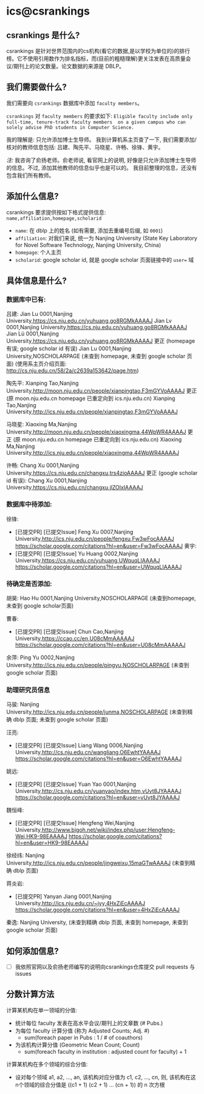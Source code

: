 # ics@csrankings 

## csrankings 是什么?
csrankings 是针对世界范围内的cs机构(看它的数据,是以学校为单位的)的排行榜。它不使用引用数作为排名指标，而(目前的粗糙理解)更关注发表在高质量会议/期刊上的论文数量。论文数据的来源是 DBLP。

## 我们需要做什么?
我们需要向 `csrankings` 数据库中添加 `faculty members`。

`csrankings` 对 `faculty members` 的要求如下:
`Eligible faculty include only full-time, tenure-track faculty members 
on a given campus who can solely advise PhD students in Computer Science.`

我的理解是: 只允许添加博士生导师。
我到计算机系主页查了一下, 我们需要添加/核对的教师信息包括:
吕建、陶先平、马晓星、许畅、徐锋、黄宇。

*注:* 我咨询了俞扬老师。俞老师说, 看官网上的说明, 好像是只允许添加博士生导师的信息。不过, 添加其他教师的信息似乎也是可以的。
我目前整理的信息，还没有包含我们所有教师。

## 添加什么信息?
csrankings 要求提供按如下格式提供信息:
`name,affiliation,homepage,scholarid`
- `name`: 在 dblp 上的姓名 (如有需要, 添加去重编号后缀, 如 `0001`)
- `affiliation`: 对我们来说, 统一为 Nanjing University
(State Key Laboratory for Novel Software Technology, Nanjing University, China)
- `homepage`: 个人主页
- `scholarid`: google scholar id, 就是 google scholar 页面链接中的 `user=` 域

## 具体信息是什么?
### 数据库中已有:

吕建:
Jian Lu 0001,Nanjing University,https://cs.nju.edu.cn/yuhuang,go8RGMkAAAAJ
Jian Lv 0001,Nanjing University,https://cs.nju.edu.cn/yuhuang,go8RGMkAAAAJ
Jian Lü 0001,Nanjing University,https://cs.nju.edu.cn/yuhuang,go8RGMkAAAAJ
更正 (homepage 有误; google scholar id 有误)
Jian Lu 0001,Nanjing University,NOSCHOLARPAGE (未查到 homepage, 未查到 google scholar 页面)
(使用系主页介绍页面: http://cs.nju.edu.cn/58/2a/c2639a153642/page.htm)

陶先平:
Xianping Tao,Nanjing University,http://moon.nju.edu.cn/people/xianpingtao,F3mGYVoAAAAJ
更正 (原 moon.nju.edu.cn homepage 已重定向到 ics.nju.edu.cn)
Xianping Tao,Nanjing University,http://ics.nju.edu.cn/people/xianpingtao,F3mGYVoAAAAJ

马晓星:
Xiaoxing Ma,Nanjing University,http://moon.nju.edu.cn/people/xiaoxingma,44WpWR4AAAAJ
更正 (原 moon.nju.edu.cn homepage 已重定向到 ics.nju.edu.cn)
Xiaoxing Ma,Nanjing University,http://ics.nju.edu.cn/people/xiaoxingma,44WpWR4AAAAJ

许畅:
Chang Xu 0001,Nanjing University,https://cs.nju.edu.cn/changxu,trs4zioAAAAJ
更正 (google scholar id 有误):
Chang Xu 0001,Nanjing University,https://cs.nju.edu.cn/changxu,jlZOlxIAAAAJ

### 数据库中待添加:
徐锋:
- [已提交PR] [已提交Issue] 
Feng Xu 0007,Nanjing University,http://ics.nju.edu.cn/people/fengxu,Fw3wFocAAAAJ
https://scholar.google.com/citations?hl=en&user=Fw3wFocAAAAJ
黄宇:
- [已提交PR] [已提交Issue] 
Yu Huang 0002,Nanjing University,https://cs.nju.edu.cn/yuhuang,UWquqLIAAAAJ
https://scholar.google.com/citations?hl=en&user=UWquqLIAAAAJ

### 待确定是否添加:
胡昊:
Hao Hu 0001,Nanjing University,NOSCHOLARPAGE (未查到homepage, 未查到 google scholar页面)

曹春:
- [已提交PR] [已提交Issue] 
Chun Cao,Nanjing University,https://ccao.cc/en,U08cMmAAAAAJ
https://scholar.google.com/citations?hl=en&user=U08cMmAAAAAJ

余萍:
Ping Yu 0002,Nanjing University,http://ics.nju.edu.cn/people/pingyu,NOSCHOLARPAGE (未查到 google scholar 页面)

### 助理研究员信息
马骏:
Nanjing University,http://ics.nju.edu.cn/people/junma,NOSCHOLARPAGE (未查到精确 dblp 页面; 未查到 google scholar 页面)

汪亮:
- [已提交PR] [已提交Issue] 
Liang Wang 0006,Nanjing University,http://cs.nju.edu.cn/wangliang,O6EwhtYAAAAJ
https://scholar.google.com/citations?hl=en&user=O6EwhtYAAAAJ

姚远:
- [已提交PR] [已提交Issue]
Yuan Yao 0001,Nanjing University,http://cs.nju.edu.cn/yuanyao/index.htm,vUvt8JYAAAAJ
https://scholar.google.com/citations?hl=en&user=vUvt8JYAAAAJ

魏恒峰:
- [已提交PR] [已提交Issue]
Hengfeng Wei,Nanjing University,http://www.bigoh.net/wiki/index.php/user:Hengfeng-Wei,HK9-98EAAAAJ
https://scholar.google.com/citations?hl=en&user=HK9-98EAAAAJ

徐经纬:
Nanjing University,http://ics.nju.edu.cn/people/jingweixu,15maGTwAAAAJ (未查到精确 dblp 页面)

蒋炎岩:
- [已提交PR] Yanyan Jiang 0001,Nanjing University,http://ics.nju.edu.cn/~jyy,4HxZiEcAAAAJ
https://scholar.google.com/citations?hl=en&user=4HxZiEcAAAAJ

秦逸:
Nanjing University, (未查到精确 dblp 页面, 未查到 homepage, 未查到 google scholar 页面)

## 如何添加信息?
- [ ] 我依照官网以及俞扬老师编写的说明向csrankings仓库提交 pull requests 与 issues

## 分数计算方法
计算某机构在单一领域的分值:
- 统计每位 faculty 发表在高水平会议/期刊上的文章数 (# Pubs.)
- 为每位 faculty 计算分值 (称为 Adjusted Counts; Adj. #)
  - sum(foreach paper in Pubs : 1 / # of coauthors)
- 为该机构计算分值 (Geometric Mean Count; Count)
  - sum(foreach faculty in institution : adjusted count for faculty) + 1

计算某机构在多个领域的综合分值:
- 设对每个领域 a1, a2, ..., an, 该机构对应分值为 c1, c2, ..., cn,
则, 该机构在这n个领域的综合分值是 ((c1 + 1) (c2 + 1) ... (cn + 1)) 的 n 次方根
